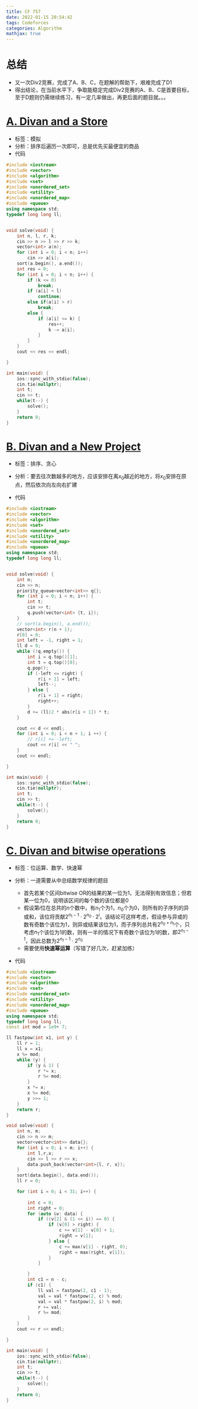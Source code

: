 ```yaml
---
title: CF 757
date: 2022-01-15 20:54:42
tags: Codeforces
categories: Algorithm
mathjax: true 
---
```


# 总结

- 又一次Div2竞赛，完成了A、B、C，在题解的帮助下，艰难完成了D1
- 得出结论，在当前水平下，争取能稳定完成Div2竞赛的A、B、C是首要目标，至于D题则仍需继续练习，有一定几率做出，再更后面的题目就。。。



# [A. Divan and a Store](https://codeforces.com/contest/1614/problem/A)

- 标签：模拟
- 分析：排序后遍历一次即可，总是优先买最便宜的商品
- 代码

```c++
#include <iostream>
#include <vector>
#include <algorithm>
#include <set>
#include <unordered_set>
#include <utility>
#include <unordered_map>
#include <queue>
using namespace std;
typedef long long ll;


void solve(void) {
	int n, l, r, k;
	cin >> n >> l >> r >> k;
	vector<int> a(n);
	for (int i = 0; i < n; i++)
		cin >> a[i];
	sort(a.begin(), a.end());
	int res = 0;
	for (int i = 0; i < n; i++) {
		if (k <= 0)
			break;
		if (a[i] < l)
			continue;
		else if(a[i] > r)
			break;
		else {
			if (a[i] <= k) {
				res++;
				k -= a[i];
			}
		}
	}
	cout << res << endl;

}

int main(void) {
	ios::sync_with_stdio(false);
  	cin.tie(nullptr);
	int t;
	cin >> t;
	while(t--) {
		solve();
	}
	return 0;
}
```

<!--more-->

# [B. Divan and a New Project](https://codeforces.com/contest/1614/problem/B)

- 标签：排序、贪心
- 分析：要去往次数越多的地方，应该安排在离$x_0$越近的地方，将$x_0$安排在原点，然后依次向左向右扩建

- 代码

```c++
#include <iostream>
#include <vector>
#include <algorithm>
#include <set>
#include <unordered_set>
#include <utility>
#include <unordered_map>
#include <queue>
using namespace std;
typedef long long ll;


void solve(void) {
	int n;
	cin >> n;
	priority_queue<vector<int>> q{};
	for (int i = 0; i < n; i++) {
		int t;
		cin >> t;
		q.push(vector<int> {t, i});
	}
	// sort(a.begin(), a.end());
	vector<int> r(n + 1);
	r[0] = 0;
	int left = -1, right = 1;
	ll d = 0;
	while (!q.empty()) {
		int i = q.top()[1];
		int t = q.top()[0];
		q.pop();
		if (-left <= right) {
			r[i + 1] = left;
			left--;
		} else {
			r[i + 1] = right;
			right++;
		}
		d += (ll)2 * abs(r[i + 1]) * t;
	}

	cout << d << endl;
	for (int i = 0; i < n + 1; i ++) {
		// r[i] += -left;
		cout << r[i] << " ";
	}
	cout << endl;

}

int main(void) {
	ios::sync_with_stdio(false);
  	cin.tie(nullptr);
	int t;
	cin >> t;
	while(t--) {
		solve();
	}
	return 0;
}
```



# [C. Divan and bitwise operations](https://codeforces.com/contest/1614/problem/C)

- 标签：位运算、数学、快速幂
- 分析：一道需要从中总结数学规律的题目
  - 首先若某个区间bitwise OR的结果的某一位为1，无法得到有效信息；但若某一位为0，说明该区间的每个数的该位都是0
  - 假设第$i$位在总共的$n$个数中，有$n_1$个为1，$n_0$个为0，则所有的子序列的异或和，该位将贡献$2^{n_1-1} \cdot 2^{n_0} \cdot 2 ^ i$。该结论可这样考虑，假设参与异或的数有奇数个该位为1，则异或结果该位为1，而子序列总共有$2^{n_0+n_1}$个，只考虑$n_1$个该位为1的数，则有一半的情况下有奇数个该位为1的数，即$2^{n_1-1}$，因此总数为$2^{n_1-1} \cdot 2^{n_0}$
  - 需要使用**快速幂运算**（写错了好几次，赶紧加练）

- 代码

```c++
#include <iostream>
#include <vector>
#include <algorithm>
#include <set>
#include <unordered_set>
#include <utility>
#include <unordered_map>
#include <queue>
using namespace std;
typedef long long ll;
const int mod = 1e9+ 7;

ll fastpow(int x1, int y) {
	ll r = 1;
	ll x = x1;
	x %= mod;
	while (y) {
		if (y & 1) {
			r *= x;
			r %= mod;
		}
		x *= x;
		x %= mod;
		y >>= 1;
	}
	return r;
}

void solve(void) {
	int n, m;
	cin >> n >> m;
	vector<vector<int>> data{};
	for (int i = 0; i < m; i++) {
		int l,r,x;
		cin >> l >> r >> x;
		data.push_back(vector<int>{l, r, x});
	}
	sort(data.begin(), data.end());
	ll r = 0;

	for (int i = 0; i < 31; i++) {
		
		int c = 0;
        int right = 0;
		for (auto &v: data) {
            if ((v[2] & (1 << i)) == 0) {
                if (v[0] > right) {
                    c += v[1] - v[0] + 1;
                    right = v[1];
                } else {
                    c += max(v[1] - right, 0);
                    right = max(right, v[1]);
                }
            }

        }
		int c1 = n - c;
        if (c1) {
            ll val = fastpow(2, c1 - 1);
            val = val * fastpow(2, c) % mod;
            val = val * fastpow(2, i) % mod;
            r += val;
            r %= mod;
        }
	}
	cout << r << endl;

}

int main(void) {
	ios::sync_with_stdio(false);
  	cin.tie(nullptr);
	int t;
	cin >> t;
	while(t--) {
		solve();
	}
	return 0;
}
```

